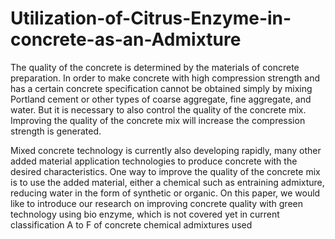 # Utilization-of-Citrus-Enzyme-in-concrete-as-an-Admixture

The quality of the concrete is determined by the materials of concrete preparation. In order to make
concrete with high compression strength and has a certain concrete specification cannot be obtained
simply by mixing Portland cement or other types of coarse aggregate, fine aggregate, and water. But it is
necessary to also control the quality of the concrete mix. Improving the quality of the concrete mix will
increase the compression strength is generated.

Mixed concrete technology is currently also developing rapidly, many other added material application
technologies to produce concrete with the desired characteristics. One way to improve the quality of the
concrete mix is to use the added material, either a chemical such as entraining admixture, reducing water
in the form of synthetic or organic. On this paper, we would like to introduce our research on improving
concrete quality with green technology using bio enzyme, which is not covered yet in current
classification A to F of concrete chemical admixtures used
